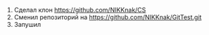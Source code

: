 1. Сделал клон https://github.com/NIKKnak/CS
2. Сменил репозиторий на https://github.com/NIKKnak/GitTest.git
3. Запушил
